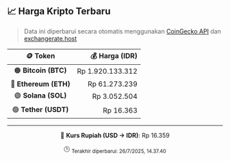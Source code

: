 

<!-- HARGA_KRIPTO -->
## 📈 Harga Kripto Terbaru

> Data ini diperbarui secara otomatis menggunakan [CoinGecko API](https://www.coingecko.com/) dan [exchangerate.host](https://exchangerate.host/)

<div align="center">

| 🪙 Token | 💰 Harga (IDR) |
|:------:|---------------:|
| 🟠 **Bitcoin (BTC)**   | Rp 1.920.133.312 |
| 🔵 **Ethereum (ETH)**  | Rp 61.273.239 |
| 🟣 **Solana (SOL)**    | Rp 3.052.504 |
| 🟢 **Tether (USDT)**   | Rp 16.363 |

---

💱 **Kurs Rupiah (USD → IDR)**: Rp 16.359

🕒 <sub>Terakhir diperbarui: 26/7/2025, 14.37.40</sub>

</div>
<!-- /HARGA_KRIPTO -->